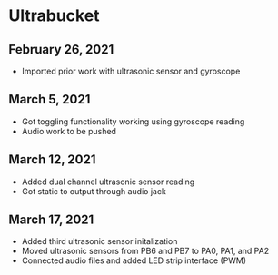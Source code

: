 # Ultrabucket
## February 26, 2021
- Imported prior work with ultrasonic sensor and gyroscope

## March 5, 2021
- Got toggling functionality working using gyroscope reading
- Audio work to be pushed

## March 12, 2021
- Added dual channel ultrasonic sensor reading
- Got static to output through audio jack

## March 17, 2021
- Added third ultrasonic sensor initalization
- Moved ultrasonic sensors from PB6 and PB7 to PA0, PA1, and PA2
- Connected audio files and added LED strip interface (PWM)
